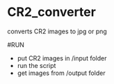 # CR2_converter
converts CR2 images to jpg or png

#RUN
- put CR2 images in /input folder 
- run the script
- get images from /output folder
